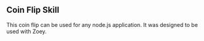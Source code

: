 ## Coin Flip Skill

This coin flip can be used for any node.js application. It was designed to be used with Zoey.
